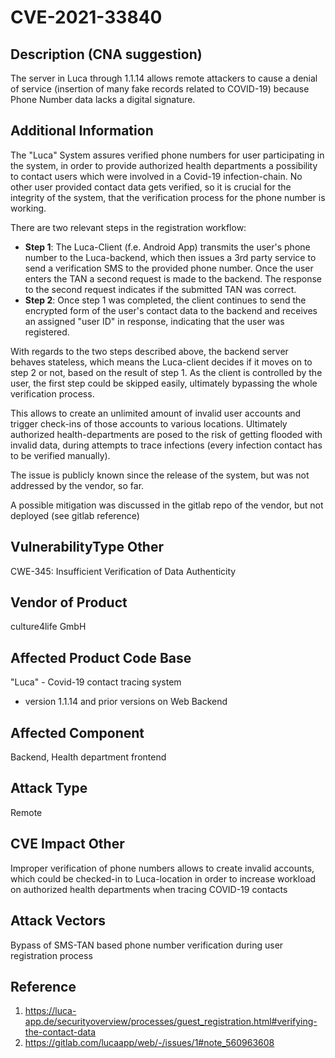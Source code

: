 # CVE-2021-33840

## Description (CNA suggestion)

The server in Luca through 1.1.14 allows remote attackers to cause a
denial of service (insertion of many fake records related to COVID-19)
because Phone Number data lacks a digital signature.

## Additional Information

The "Luca" System assures verified phone numbers for user participating
in the system, in order to provide authorized health departments a
possibility to contact users which were involved in a Covid-19
infection-chain. No other user provided contact data gets verified, so
it is crucial for the integrity of the system, that the verification
process for the phone number is working.

There are two relevant steps in the registration workflow:

- **Step 1**: The Luca-Client (f.e. Android App) transmits the user's phone
  number to the Luca-backend, which then issues a 3rd party service to
  send a verification SMS to the provided phone number. Once the user
  enters the TAN a second request is made to the backend. The response to
  the second request indicates if the submitted TAN was correct.
- **Step 2**: Once step 1 was completed, the client continues to send the
  encrypted form of the user's contact data to the backend and receives
  an assigned "user ID" in response, indicating that the user was
  registered.

With regards to the two steps described above, the backend server
behaves stateless, which means the Luca-client decides if it moves on
to step 2 or not, based on the result of step 1. As the client is
controlled by the user, the first step could be skipped easily,
ultimately bypassing the whole verification process.

This allows to create an unlimited amount of invalid user accounts and
trigger check-ins of those accounts to various locations. Ultimately
authorized health-departments are posed to the risk of getting flooded
with invalid data, during attempts to trace infections (every infection
contact has to be verified manually).

The issue is publicly known since the release of the system, but was
not addressed by the vendor, so far.

A possible mitigation was discussed in the gitlab repo of the vendor,
but not deployed (see gitlab reference)

## VulnerabilityType Other

CWE-345: Insufficient Verification of Data Authenticity

## Vendor of Product

culture4life GmbH

## Affected Product Code Base

"Luca" - Covid-19 contact tracing system

- version 1.1.14 and prior versions on Web Backend

## Affected Component

Backend, Health department frontend

## Attack Type

Remote

## CVE Impact Other

Improper verification of phone numbers allows to create invalid accounts, which could be checked-in to Luca-location in order to increase workload on authorized health departments when tracing COVID-19 contacts

## Attack Vectors

Bypass of SMS-TAN based phone number verification during user registration process

## Reference

1. https://luca-app.de/securityoverview/processes/guest_registration.html#verifying-the-contact-data
2. https://gitlab.com/lucaapp/web/-/issues/1#note_560963608
